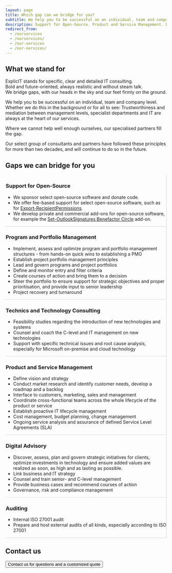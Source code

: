 ```yaml
---
layout: page
title: Which gap can we bridge for you?
subtitle: We help you to be successful on an individual, team and company level
description: Support for Open-Source. Product and Service Management. Digital Advisory. Program and Portfolio Management. Auditing. Technics and Technology Consulting.
redirect_from:
  - /ourservices
  - /ourservices/
  - /our-services
  - /our-services/
---
```

## What we stand for
ExplicIT stands for specific, clear and detailed IT consulting.<br>Bold and future-oriented, always realistic and without steam talk.<br>We bridge gaps, with our heads in the sky and our feet firmly on the ground.

We help you to be successful on an individual, team and company level. Whether we do this in the background or for all to see: Trustworthiness and mediation between management levels, specialist departments and IT are always at the heart of our services.

Where we cannot help well enough ourselves, our specialised partners fill the gap.

Our select group of consultants and partners have followed these principles for more than two decades, and will continue to do so in the future.

## Gaps we can bridge for you
<div class="grid">
  <div class="cell">
    <div class="box" style="border-radius: 0; border-style: solid; border-width:thin; border-color:transparent lightgrey lightgrey transparent;">
      <div class="content">
        <h3>Support for Open-Source</h3>
        <ul>
          <li>We sponsor select open-source software and donate code.</li>
          <li>We offer fee-based support for select open-source software, such as for <a href="/open-source/export-recipientpermissions">Export-RecipientPermissions</a>.</li>
          <li>We develop private and commercial add-ons for open-source software, for example the <a href="/open-source/set-outlooksignatures">Set-OutlookSignatures Benefactor Circle</a> add-on. </li>
        </ul>
      </div>
    </div>
    <div class="box" style="border-radius: 0; border-style: solid; border-width:thin; border-color:transparent lightgrey lightgrey transparent;">
      <div class="content">
        <h3>Program and Portfolio Management</h3>
        <ul>
          <li>Implement, assess and optimize program and portfolio management structures - from hands-on quick wins to establishing a PMO</li>
          <li>Establish project portfolio management principles</li>
          <li>Lead and govern programs and project portfolios</li>
          <li>Define and monitor entry and filter criteria</li>
          <li>Create courses of action and bring them to a decision</li>
          <li>Steer the portfolio to ensure support for strategic objectives and proper prioritisation, and provide input to senior leadership</li>
          <li>Project recovery and turnaround</li>
        </ul>
      </div>
    </div>
    <div class="box" style="border-radius: 0; border-style: solid; border-width:thin; border-color:transparent lightgrey lightgrey transparent;">
      <div class="content">
        <h3>Technics and Technology Consulting</h3>
        <ul>
          <li>Feasibility studies regarding the introduction of new technologies and systems</li>
          <li>Counsel and coach the C-level and IT management on new technologies</li>
          <li>Support with specific technical issues and root cause analysis, especially for Microsoft on-premise and cloud technology</li>
        </ul>
      </div>
    </div>
  </div>
  <div class="cell">
    <div class="box" style="border-radius: 0; border-style: solid; border-width:thin; border-color:transparent lightgrey lightgrey transparent;">
      <div class="content">
        <h3>Product and Service Management</h3>
        <ul>
          <li>Define vision and strategy</li>
          <li>Conduct market research and identify customer needs, develop a roadmap and a backlog</li>
          <li>Interface to customers, marketing, sales and management</li>
          <li>Coordinate cross-functional teams across the whole lifecycle of the product or service</li>
          <li>Establish proactive IT lifecycle management</li>
          <li>Cost management, budget planning, change management</li>
          <li>Ongoing service analysis and assurance of defined Service Level Agreements (SLA)</li>
        </ul>
      </div>
    </div>
    <div class="box" style="border-radius: 0; border-style: solid; border-width:thin; border-color:transparent lightgrey lightgrey transparent;">
      <div class="content">
        <h3>Digital Advisory</h3>
        <ul>
          <li>Discover, assess, plan and govern strategic initiatives for clients, optimize investments in technology and ensure added values are realized as soon, as high and as lasting as possible.</li>
          <li>Link business and IT strategy</li>
          <li>Counsel and train senior- and C-level management</li>
          <li>Provide business cases and recommend courses of action</li>
          <li>Governance, risk and compliance management</li>
        </ul>
      </div>
    </div>
    <div class="box" style="border-radius: 0; border-style: solid; border-width:thin; border-color:transparent lightgrey lightgrey transparent;">
      <div class="content">
        <h3>Auditing</h3>
        <ul>
          <li>Internal ISO 27001 audit</li>
          <li>Prepare and host external audits of all kinds, especially according to ISO 27001</li>
        </ul>
      </div>
    </div>
  </div>
</div>

## Contact us
<a href="/contact"><button class="button is-link is-normal is-responsive is-hover">Contact us for questions and a customized quote</button></a>

